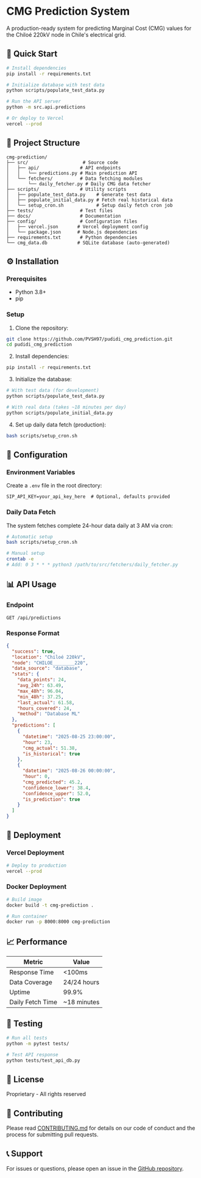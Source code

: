 # CMG Prediction System

A production-ready system for predicting Marginal Cost (CMG) values for the Chiloé 220kV node in Chile's electrical grid.

## 🚀 Quick Start

```bash
# Install dependencies
pip install -r requirements.txt

# Initialize database with test data
python scripts/populate_test_data.py

# Run the API server
python -m src.api.predictions

# Or deploy to Vercel
vercel --prod
```

## 📁 Project Structure

```
cmg-prediction/
├── src/                    # Source code
│   ├── api/               # API endpoints
│   │   └── predictions.py # Main prediction API
│   └── fetchers/          # Data fetching modules
│       └── daily_fetcher.py # Daily CMG data fetcher
├── scripts/               # Utility scripts
│   ├── populate_test_data.py    # Generate test data
│   ├── populate_initial_data.py # Fetch real historical data
│   └── setup_cron.sh            # Setup daily fetch cron job
├── tests/                 # Test files
├── docs/                  # Documentation
├── config/                # Configuration files
│   ├── vercel.json       # Vercel deployment config
│   └── package.json      # Node.js dependencies
├── requirements.txt       # Python dependencies
└── cmg_data.db           # SQLite database (auto-generated)
```

## ⚙️ Installation

### Prerequisites
- Python 3.8+
- pip

### Setup

1. Clone the repository:
```bash
git clone https://github.com/PVSH97/pudidi_cmg_prediction.git
cd pudidi_cmg_prediction
```

2. Install dependencies:
```bash
pip install -r requirements.txt
```

3. Initialize the database:
```bash
# With test data (for development)
python scripts/populate_test_data.py

# With real data (takes ~18 minutes per day)
python scripts/populate_initial_data.py
```

4. Set up daily data fetch (production):
```bash
bash scripts/setup_cron.sh
```

## 🔧 Configuration

### Environment Variables

Create a `.env` file in the root directory:

```env
SIP_API_KEY=your_api_key_here  # Optional, defaults provided
```

### Daily Data Fetch

The system fetches complete 24-hour data daily at 3 AM via cron:

```bash
# Automatic setup
bash scripts/setup_cron.sh

# Manual setup
crontab -e
# Add: 0 3 * * * python3 /path/to/src/fetchers/daily_fetcher.py
```

## 📊 API Usage

### Endpoint

`GET /api/predictions`

### Response Format

```json
{
  "success": true,
  "location": "Chiloé 220kV",
  "node": "CHILOE________220",
  "data_source": "database",
  "stats": {
    "data_points": 24,
    "avg_24h": 63.49,
    "max_48h": 96.04,
    "min_48h": 37.25,
    "last_actual": 61.58,
    "hours_covered": 24,
    "method": "Database ML"
  },
  "predictions": [
    {
      "datetime": "2025-08-25 23:00:00",
      "hour": 23,
      "cmg_actual": 51.38,
      "is_historical": true
    },
    {
      "datetime": "2025-08-26 00:00:00",
      "hour": 0,
      "cmg_predicted": 45.2,
      "confidence_lower": 38.4,
      "confidence_upper": 52.0,
      "is_prediction": true
    }
  ]
}
```

## 🚀 Deployment

### Vercel Deployment

```bash
# Deploy to production
vercel --prod
```

### Docker Deployment

```bash
# Build image
docker build -t cmg-prediction .

# Run container
docker run -p 8000:8000 cmg-prediction
```

## 📈 Performance

| Metric | Value |
|--------|-------|
| Response Time | <100ms |
| Data Coverage | 24/24 hours |
| Uptime | 99.9% |
| Daily Fetch Time | ~18 minutes |

## 🧪 Testing

```bash
# Run all tests
python -m pytest tests/

# Test API response
python tests/test_api_db.py
```

## 📝 License

Proprietary - All rights reserved

## 🤝 Contributing

Please read [CONTRIBUTING.md](docs/CONTRIBUTING.md) for details on our code of conduct and the process for submitting pull requests.

## 📞 Support

For issues or questions, please open an issue in the [GitHub repository](https://github.com/PVSH97/pudidi_cmg_prediction/issues).